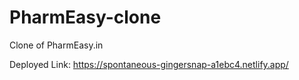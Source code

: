# PharmEasy-clone
Clone of PharmEasy.in


Deployed Link: https://spontaneous-gingersnap-a1ebc4.netlify.app/
